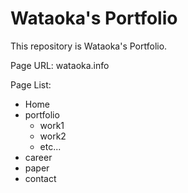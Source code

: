 # Wataoka's Portfolio
This repository is Wataoka's Portfolio.

Page URL:
wataoka.info

Page List:

- Home
- portfolio
  - work1
  - work2
  - etc...
- career
- paper
- contact

